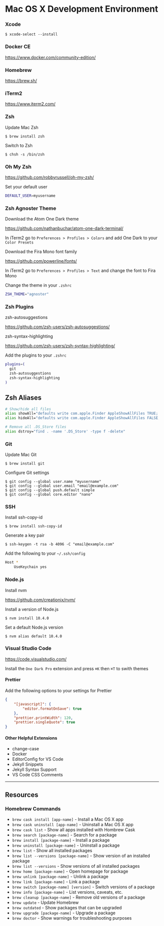 # Mac OS X Development Environment

### Xcode

    $ xcode-select --install

### Docker CE

https://www.docker.com/community-edition/

### Homebrew

https://brew.sh/

### iTerm2

https://www.iterm2.com/

### Zsh

Update Mac Zsh

    $ brew install zsh

Switch to Zsh

    $ chsh -s /bin/zsh

### Oh My Zsh

https://github.com/robbyrussell/oh-my-zsh/

Set your default user

```sh
DEFAULT_USER=myusername
```

### Zsh Agnoster Theme

Download the Atom One Dark theme

https://github.com/nathanbuchar/atom-one-dark-terminal/

In iTerm2 go to `Preferences > Profiles > Colors` and add One Dark to your `Color Presets`

Download the Fira Mono font family

https://github.com/powerline/fonts/

In iTerm2 go to `Preferences > Profiles > Text` and change the font to Fira Mono

Change the theme in your `.zshrc`

```sh
ZSH_THEME="agnoster"
```

### Zsh Plugins

zsh-autosuggestions

https://github.com/zsh-users/zsh-autosuggestions/

zsh-syntax-highlighting

https://github.com/zsh-users/zsh-syntax-highlighting/

Add the plugins to your `.zshrc`

```sh
plugins=(
  git
  zsh-autosuggestions
  zsh-syntax-highlighting
)
```

## Zsh Aliases

```sh
# Show/hide all files
alias showAll="defaults write com.apple.Finder AppleShowAllFiles TRUE; killall Finder"
alias hideAll="defaults write com.apple.Finder AppleShowAllFiles FALSE; killall Finder"
```

```sh
# Remove all .DS_Store files
alias dstroy="find . -name '.DS_Store' -type f -delete"
```

### Git

Update Mac Git

    $ brew install git

Configure Git settings

    $ git config --global user.name "myusername"
    $ git config --global user.email "email@example.com"
    $ git config --global push.default simple
    $ git config --global core.editor "nano"

### SSH

Install ssh-copy-id

    $ brew install ssh-copy-id

Generate a key pair

    $ ssh-keygen -t rsa -b 4096 -C "email@example.com"

Add the following to your `~/.ssh/config`

```sh
Host *
    UseKeychain yes
```

### Node.js

Install nvm

https://github.com/creationix/nvm/

Install a version of Node.js

    $ nvm install 10.4.0

Set a default Node.js version

    $ nvm alias default 10.4.0

### Visual Studio Code

https://code.visualstudio.com/

Install the `One Dark Pro` extension and press `⌘K` then `⌘T` to swith themes

#### Prettier

Add the following options to your settings for Prettier

```json
{
    "[javascript]": {
        "editor.formatOnSave": true
    },
    "prettier.printWidth": 120,
    "prettier.singleQuote": true
}
```

#### Other Helpful Extensions

* change-case
* Docker
* EditorConfig for VS Code
* Jekyll Snippets
* Jekyll Syntax Support
* VS Code CSS Comments

---

## Resources

### Homebrew Commands

* `brew cask install [app-name]` - Install a Mac OS X app
* `brew cask uninstall [app-name]` - Uninstall a Mac OS X app
* `brew cask list` - Show all apps installed with Hombrew Cask
* `brew search [package-name]` - Search for a package
* `brew install [package-name]` - Install a package
* `brew uninstall [package-name]` - Uninstall a package
* `brew list` - Show all installed packages
* `brew list --versions [package-name]` - Show version of an installed package
* `brew list --versions` - Show versions of all installed packages
* `brew home [package-name]` - Open homepage for package
* `brew unlink [package-name]` - Unlink a package
* `brew link [package-name]` - Link a package
* `brew switch [package-name] [version]` - Switch versions of a package
* `brew info [package-name]` - List versions, caveats, etc.
* `brew cleanup [package-name]` - Remove old versions of a package
* `brew update` - Update Homebrew
* `brew outdated` - Show packages that can be upgraded
* `brew upgrade [package-name]` - Upgrade a package
* `brew doctor` - Show warnings for troubleshooting purposes
